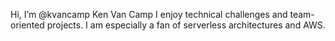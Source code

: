 Hi, I’m @kvancamp Ken Van Camp
I enjoy technical challenges and team-oriented projects. I am especially a fan of serverless architectures and AWS.

<!---
kvancamp/kvancamp is a ✨ special ✨ repository because its `README.md` (this file) appears on your GitHub profile.
You can click the Preview link to take a look at your changes.
--->

